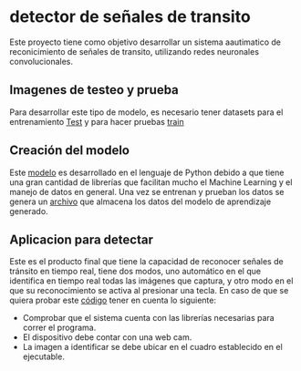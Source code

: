 # detector de señales de transito

Este proyecto tiene como objetivo desarrollar un sistema aautimatico de reconicimiento de señales de transito, utilizando redes neuronales convolucionales.

## Imagenes de testeo y prueba 

Para desarrollar este tipo de modelo, es necesario tener datasets para el entrenamiento [Test](Test) y para hacer pruebas [train](Train)

## Creación del modelo 

Este [modelo](modelo.ipynb) es desarrollado en el lenguaje de Python debido a que tiene una gran cantidad de librerías que facilitan mucho el Machine Learning y el manejo de datos en general. Una vez se entrenan y prueban los datos se genera un [archivo](modelo.h5) que almacena los datos del modelo de aprendizaje generado.

## Aplicacion para detectar

Este es el producto final que tiene la capacidad de reconocer señales de tránsito en tiempo real, tiene dos modos, uno automático en el que identifica en tiempo real todas las imágenes que captura, y otro modo en el que su reconocimiento se activa al presionar una tecla.
En caso de que se quiera probar este [código](Detector.py) tener en cuenta lo siguiente:
-	Comprobar que el sistema cuenta con las librerías necesarias para correr el programa.
-	El dispositivo debe contar con una web cam.
-	La imagen a identificar se debe ubicar en el cuadro establecido en el ejecutable.



